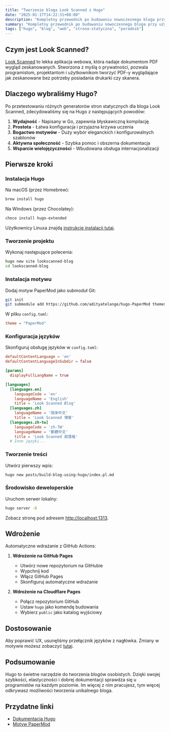 ```yaml
---
title: "Tworzenie bloga Look Scanned z Hugo"
date: "2025-01-17T14:22:31+08:00"
description: "Kompletny przewodnik po budowaniu nowoczesnego bloga przy użyciu generatora stron statycznych Hugo. Od instalacji po wdrożenie, wraz z konfiguracją i dostosowaniem - odpowiedni dla programistów na każdym poziomie."
summary: "Kompletny przewodnik po budowaniu nowoczesnego bloga przy użyciu generatora stron statycznych Hugo. Od instalacji po wdrożenie, wraz z konfiguracją i dostosowaniem - odpowiedni dla programistów na każdym poziomie."
tags: ["hugo", "blog", "web", "strona-statyczna", "poradnik"]
---
```


## Czym jest Look Scanned?

[Look Scanned](https://lookscanned.io) to lekka aplikacja webowa, która nadaje dokumentom PDF wygląd zeskanowanych. Stworzona z myślą o prywatności, pozwala programistom, projektantom i użytkownikom tworzyć PDF-y wyglądające jak zeskanowane bez potrzeby posiadania drukarki czy skanera.

## Dlaczego wybraliśmy Hugo?

Po przetestowaniu różnych generatorów stron statycznych dla bloga Look Scanned, zdecydowaliśmy się na Hugo z następujących powodów:

1. **Wydajność** - Napisany w Go, zapewnia błyskawiczną kompilację
2. **Prostota** - Łatwa konfiguracja i przyjazna krzywa uczenia
3. **Bogactwo motywów** - Duży wybór eleganckich i konfigurowalnych szablonów
4. **Aktywna społeczność** - Szybka pomoc i obszerna dokumentacja
5. **Wsparcie wielojęzyczności** - Wbudowana obsługa internacjonalizacji

## Pierwsze kroki

### Instalacja Hugo

Na macOS (przez Homebrew):

```bash
brew install hugo
```

Na Windows (przez Chocolatey):

```bash
choco install hugo-extended
```

Użytkownicy Linuxa znajdą [instrukcję instalacji tutaj](https://gohugo.io/installation/linux/).

### Tworzenie projektu

Wykonaj następujące polecenia:

```bash
hugo new site lookscanned-blog
cd lookscanned-blog
```

### Instalacja motywu

Dodaj motyw PaperMod jako submoduł Git:

```bash
git init
git submodule add https://github.com/adityatelange/hugo-PaperMod themes/PaperMod
```

W pliku `config.toml`:

```toml
theme = "PaperMod"
```

### Konfiguracja języków

Skonfiguruj obsługę języków w `config.toml`:

```toml
defaultContentLanguage = 'en'
defaultContentLanguageInSubdir = false

[params]
  displayFullLangName = true

[languages]
  [languages.en]
    languageCode = 'en'
    languageName = 'English'
    title = 'Look Scanned Blog'
  [languages.zh]
    languageName = '简体中文'
    title = 'Look Scanned 博客'
  [languages.zh-tw]
    languageCode = 'zh-TW'
    languageName = '繁體中文'
    title = 'Look Scanned 部落格'
  # Inne języki...
```

### Tworzenie treści

Utwórz pierwszy wpis:

```bash
hugo new posts/build-blog-using-hugo/index.pl.md
```

### Środowisko deweloperskie

Uruchom serwer lokalny:

```bash
hugo server -D
```

Zobacz stronę pod adresem [http://localhost:1313](http://localhost:1313).

## Wdrożenie

Automatyczne wdrażanie z GitHub Actions:

1. **Wdrożenie na GitHub Pages**

   - Utwórz nowe repozytorium na GitHubie
   - Wypchnij kod
   - Włącz GitHub Pages
   - Skonfiguruj automatyczne wdrażanie

2. **Wdrożenie na Cloudflare Pages**
   - Połącz repozytorium GitHub
   - Ustaw `hugo` jako komendę budowania
   - Wybierz `public` jako katalog wyjściowy

## Dostosowanie

Aby poprawić UX, usunęliśmy przełącznik języków z nagłówka. Zmiany w motywie możesz zobaczyć [tutaj](https://github.com/lookscanned/lookscanned-blog/blob/main/layouts/partials/header.html).

## Podsumowanie

Hugo to świetne narzędzie do tworzenia blogów osobistych. Dzięki swojej szybkości, elastyczności i dobrej dokumentacji sprawdza się u programistów na każdym poziomie. Im więcej z nim pracujesz, tym więcej odkrywasz możliwości tworzenia unikalnego bloga.

## Przydatne linki

- [Dokumentacja Hugo](https://gohugo.io/documentation/)
- [Motyw PaperMod](https://github.com/adityatelange/hugo-PaperMod)
